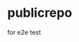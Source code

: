 # publicrepo
for e2e test









































































































































































































































































